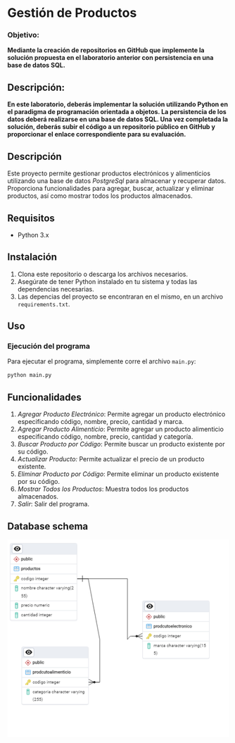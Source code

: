 # Gestión de Productos


### Objetivo: 
**Mediante la creación de repositorios en GitHub que implemente la solución propuesta en el laboratorio anterior con persistencia en una base de datos SQL.**

## Descripción: 
**En este laboratorio, deberás implementar la solución utilizando Python en el paradigma de programación orientada a objetos. La persistencia de los datos deberá realizarse en una base de datos SQL. Una vez completada la solución, deberás subir el código a un repositorio público en GitHub y proporcionar el enlace correspondiente para su evaluación.**

## Descripción

Este proyecto permite gestionar productos electrónicos y alimenticios utilizando una base de datos *PostgreSql* para almacenar y recuperar datos. Proporciona funcionalidades para agregar, buscar, actualizar y eliminar productos, así como mostrar todos los productos almacenados.

## Requisitos

- Python 3.x

## Instalación

1. Clona este repositorio o descarga los archivos necesarios.
2. Asegúrate de tener Python instalado en tu sistema y todas las dependencias necesarias.
3. Las depencias del proyecto se encontraran en el mismo, en un archivo `requirements.txt`.

## Uso

### Ejecución del programa

Para ejecutar el programa, simplemente corre el archivo `main.py`:

```sh
python main.py
```

## Funcionalidades

1. *Agregar Producto Electrónico*: Permite agregar un producto electrónico especificando código, nombre, precio, cantidad y marca.
2. *Agregar Producto Alimenticio*: Permite agregar un producto alimenticio especificando código, nombre, precio, cantidad y categoría.
3. *Buscar Producto por Código*: Permite buscar un producto existente por su código.
4. *Actualizar Producto:* Permite actualizar el precio de un producto existente.
5. *Eliminar Producto por Código*: Permite eliminar un producto existente por su código.
6. *Mostrar Todos los Productos*: Muestra todos los productos almacenados.
7. *Salir*: Salir del programa.

## Database schema
![database schema](./databaseSchema.png)